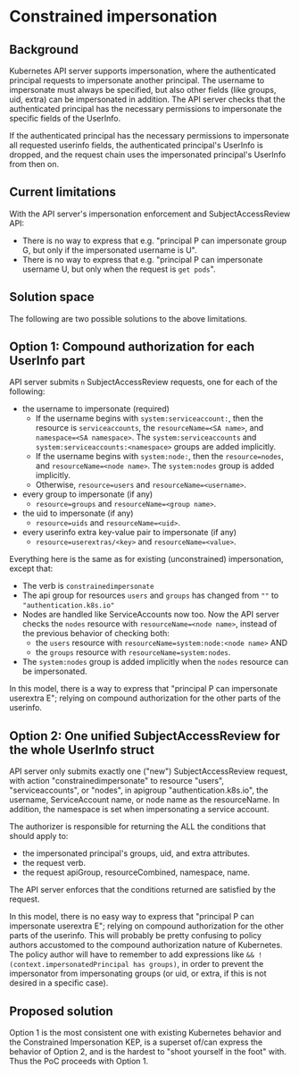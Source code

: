 # Constrained impersonation

## Background

Kubernetes API server supports impersonation, where the authenticated principal
requests to impersonate another principal. The username to impersonate must
always be specified, but also other fields (like groups, uid, extra) can be
impersonated in addition. The API server checks that the authenticated principal
has the necessary permissions to impersonate the specific fields of the UserInfo.

If the authenticated principal has the necessary permissions to impersonate all
requested userinfo fields, the authenticated principal's UserInfo is dropped, and
the request chain uses the impersonated principal's UserInfo from then on.

## Current limitations

With the API server's impersonation enforcement and SubjectAccessReview API:

- There is no way to express that e.g. "principal P can impersonate group G, but
  only if the impersonated username is U".
- There is no way to express that e.g. "principal P can impersonate username U,
  but only when the request is `get pods`".

## Solution space

The following are two possible solutions to the above limitations.

## Option 1: Compound authorization for each UserInfo part

API server submits `n` SubjectAccessReview requests, one for each of
the following:

- the username to impersonate (required)
  - If the username begins with `system:serviceaccount:`, then the resource is
    `serviceaccounts`, the `resourceName=<SA name>`, and
    `namespace=<SA namespace>`. The `system:serviceaccounts` and
    `system:serviceaccounts:<namespace>` groups are added implicitly.
  - If the username begins with `system:node:`, then the `resource=nodes`, and
    `resourceName=<node name>`. The `system:nodes` group is added implicitly.
  - Otherwise, `resource=users` and `resourceName=<username>`.
- every group to impersonate (if any)
  - `resource=groups` and `resourceName=<group name>`.
- the uid to impersonate (if any)
  - `resource=uids` and `resourceName=<uid>`.
- every userinfo extra key-value pair to impersonate (if any)
  - `resource=userextras/<key>` and `resourceName=<value>`.

Everything here is the same as for existing (unconstrained) impersonation,
except that:

- The verb is `constrainedimpersonate`
- The api group for resources `users` and `groups` has changed from `""` to `"authentication.k8s.io"`
- Nodes are handled like ServiceAccounts now too. Now the API server checks
  the `nodes` resource with `resourceName=<node name>`, instead of the previous
  behavior of checking both:
  - the `users` resource with `resourceName=system:node:<node name>` AND
  - the `groups` resource with `resourceName=system:nodes`.
- The `system:nodes` group is added implicitly when the `nodes` resource can be
  impersonated.

In this model, there is a way to express that "principal P can impersonate
userextra E"; relying on compound authorization for the other parts of the
userinfo.

## Option 2: One unified SubjectAccessReview for the whole UserInfo struct

API server only submits exactly one ("new") SubjectAccessReview
request, with action "constrainedimpersonate" to resource "users",
"serviceaccounts", or "nodes", in apigroup "authentication.k8s.io", the
username, ServiceAccount name, or node name as the resourceName. In addition,
the namespace is set when impersonating a service account.

The authorizer is responsible for returning the ALL the conditions that should
apply to:

- the impersonated principal's groups, uid, and extra attributes.
- the request verb.
- the request apiGroup, resourceCombined, namespace, name.

The API server enforces that the conditions returned are satisfied by the request.

In this model, there is no easy way to express that "principal P can impersonate
userextra E"; relying on compound authorization for the other parts of the
userinfo. This will probably be pretty confusing to policy authors accustomed to
the compound authorization nature of Kubernetes. The policy author will have to
remember to add expressions like
`&& !(context.impersonatedPrincipal has groups)`, in order to prevent the
impersonator from impersonating groups (or uid, or extra, if this is not desired
in a specific case).

## Proposed solution

Option 1 is the most consistent one with existing Kubernetes behavior and the
Constrained Impersonation KEP, is a superset of/can express the behavior of
Option 2, and is the hardest to "shoot yourself in the foot" with. Thus the PoC
proceeds with Option 1.
